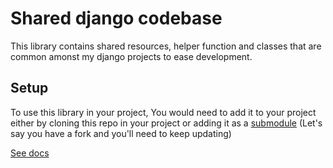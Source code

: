 # Shared django codebase

This library contains shared resources, helper function and classes that are common amonst my django projects to ease development.

## Setup
To use this library in your project, You would need to add it to your project either by cloning this repo in your project or adding it as a [submodule](https://git-scm.com/book/en/v2/Git-Tools-Submodules) (Let's say you have a fork and you'll need to keep updating)

[See docs](./docs/)